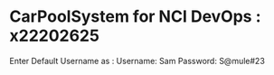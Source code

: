 # CarPoolSystem for NCI DevOps : x22202625

Enter Default Username as :
Username: Sam
Password: S@mule#23
